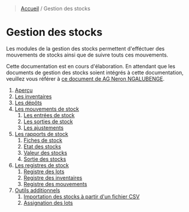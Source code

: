 > [Accueil](../index.md) / Gestion des stocks

# Gestion des stocks

Les modules de la gestion des stocks permettent d'efféctuer des mouvements de stocks ainsi que de suivre touts ces mouvements.

Cette documentation est en cours d'élaboration.
En attendant que les documents de gestion des stocks soient intégrés à cette
documentation, veuillez vous référer à
[ce document de AG Neron NGALUBENGE](./Manuel-dUtiliosation-Module-Stock-Actualise.pdf).

1. [Aperçu](./overview.md)
2. [Les inventaires](./inventory.md)
3. [Les dépôts](./depot.md)
4. [Les mouvements de stock](./movement/index.md)
    1. [Les entrées de stock](./movement/entry.md)
    2. [Les sorties de stock](./movement/exit.md)
    3. [Les ajustements](./movement/adjustment.md)
5. [Les rapports de stock](./report/index.md)
    1. [Fiches de stock](./report/stock_sheet.md)
    2. [Etat des stocks](./report/stock_status.md)
    3. [Valeur des stocks](./report/stock_value.md)
    4. [Sortie des stocks](./report/stock_exit.md)
6. [Les registres de stock](./registry/index.md)
    1. [Registre des lots](./registry/lot.md)
    2. [Registre des inventaires](./registry/inventory.md)
    3. [Registre des mouvements](./registry/movement.md)
7. [Outils additionnels](./tools/index.md)
    1. [Importation des stocks à partir d'un fichier CSV](./tools/stock_import.md)
    2. [Assignation des lots](./tools/lot_assign.md)
